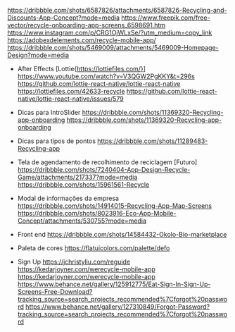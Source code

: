 https://dribbble.com/shots/6587826/attachments/6587826-Recycling-and-Discounts-App-Concept?mode=media
https://www.freepik.com/free-vector/recycle-onboarding-app-screens_6598691.htm
https://www.instagram.com/p/CRG1OjWLxSe/?utm_medium=copy_link
https://adobexdelements.com/recycle-mobile-app/
https://dribbble.com/shots/5469009/attachments/5469009-Homepage-Design?mode=media

- After Effects [Lottie{https://lottiefiles.com/}]
  https://www.youtube.com/watch?v=V3QGW2PgKKY&t=296s
  https://github.com/lottie-react-native/lottie-react-native
  https://lottiefiles.com/42633-recycle
  https://github.com/lottie-react-native/lottie-react-native/issues/579

- Dicas para IntroSlider
  https://dribbble.com/shots/11369320-Recycling-app-onboarding
  https://dribbble.com/shots/11369320-Recycling-app-onboarding

- Dicas para tipos de pontos
  https://dribbble.com/shots/11289483-Recycling-app

- Tela de agendamento de recolhimento de reciclagem [Futuro]
  https://dribbble.com/shots/7240404-App-Design-Recycle-Game/attachments/217337?mode=media
  https://dribbble.com/shots/15961561-Recycle

- Modal de informações da empresa
  https://dribbble.com/shots/14914015-Recycling-App-Map-Screens
  https://dribbble.com/shots/8023916-Eco-App-Mobile-Concept/attachments/530755?mode=media

- Front end
  https://dribbble.com/shots/14584432-Okolo-Bio-marketplace

- Paleta de cores
  https://flatuicolors.com/palette/defo

- Sign Up
  https://jchristyliu.com/reguide
  https://kedarjoyner.com/werecycle-mobile-app
  https://kedarjoyner.com/werecycle-mobile-app
  https://www.behance.net/gallery/125912775/Eat-Sign-In-Sign-Up-Screens-Free-Download?tracking_source=search_projects_recommended%7Cforgot%20password
  https://www.behance.net/gallery/127310849/Forgot-Password?tracking_source=search_projects_recommended%7Cforgot%20password
